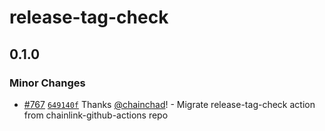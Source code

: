 # release-tag-check

## 0.1.0

### Minor Changes

- [#767](https://github.com/smartcontractkit/.github/pull/767)
  [`649140f`](https://github.com/smartcontractkit/.github/commit/649140f2b55da65959308403fff0e812c0b794e7)
  Thanks [@chainchad](https://github.com/chainchad)! - Migrate release-tag-check
  action from chainlink-github-actions repo
